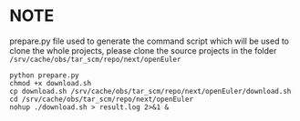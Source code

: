 # NOTE
prepare.py file used to generate the command script which will be used to clone the whole projects,
please clone the source projects in the folder `/srv/cache/obs/tar_scm/repo/next/openEuler`
```$xslt
python prepare.py
chmod +x download.sh
cp download.sh /srv/cache/obs/tar_scm/repo/next/openEuler/download.sh
cd /srv/cache/obs/tar_scm/repo/next/openEuler
nohup ./download.sh > result.log 2>&1 & 
```
